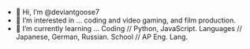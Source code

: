 - 👋 Hi, I’m @deviantgoose7
- 👀 I’m interested in ... coding and video gaming, and film production.
- 🌱 I’m currently learning ... Coding // Python, JavaScript. Languages // Japanese, German, Russian. School // AP Eng. Lang.

<!---
deviantgoose7/deviantgoose7 is a special repository because its `README.md` (this file) appears on your GitHub profile.
You can click the Preview link to take a look at your changes.
--->
